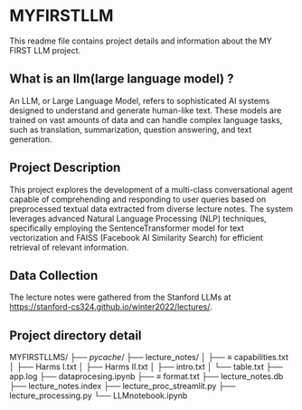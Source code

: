 # MYFIRSTLLM

This readme file contains project details and information about the MY FIRST LLM project. 

## What is an llm(large language model) ?
An LLM, or Large Language Model, refers to sophisticated AI systems designed to understand and generate human-like text. 
These models are trained on vast amounts of data and can handle complex language tasks, such as translation, summarization, question answering, and text generation.

## Project Description

This project explores the development of a  multi-class conversational agent capable of comprehending and responding to user queries based on preprocessed textual data extracted from diverse lecture notes.
The system leverages advanced Natural Language Processing (NLP) techniques, specifically employing the SentenceTransformer model for text vectorization and FAISS (Facebook AI Similarity Search) for efficient 
retrieval of relevant information.


## Data Collection
The lecture notes were gathered from the Stanford LLMs at https://stanford-cs324.github.io/winter2022/lectures/.

## Project directory detail 
MYFIRSTLLMS/
├── _pycache_/
├── lecture_notes/
│   ├── ≡ capabilities.txt
│   ├── Harms I.txt
│   ├── Harms II.txt
│   ├── intro.txt
│   └── table.txt
├── app.log
├── dataprocesing.ipynb
├── ≡ format.txt
├── lecture_notes.db
├── lecture_notes.index
├── lecture_proc_streamlit.py
├── lecture_processing.py
└── LLMnotebook.ipynb

